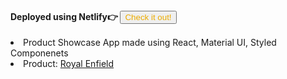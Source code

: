 <h4>Deployed using Netlify👉  <a href="https://bike-showcase.netlify.app/"><button style="color: #ebab00">Check it out!</button></a> </h4>
<li>Product Showcase App made using React, Material UI, Styled Componenets</li>
<li>Product: <a href="https://www.royalenfield.com/in/en/home/">Royal Enfield</a></li>
